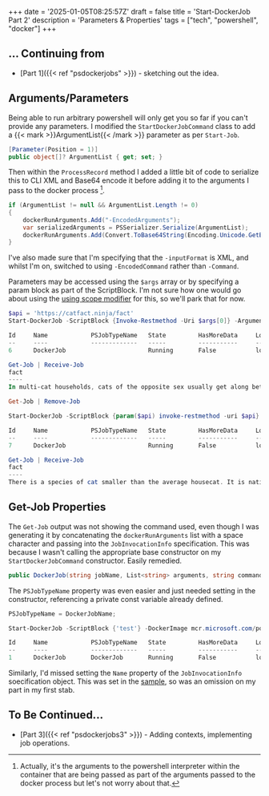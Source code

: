 +++
date = '2025-01-05T08:25:57Z'
draft = false
title = 'Start-DockerJob Part 2'
description = 'Parameters & Properties'
tags = ["tech", "powershell", "docker"]
+++

## ... Continuing from

* [Part 1]({{< ref "psdockerjobs" >}}) - sketching out the idea.

## Arguments/Parameters

Being able to run arbitrary powershell will only get you so far if you can't provide any parameters. I modified the `StartDockerJobCommand` class to add a {{< mark >}}ArgumentList{{< /mark >}} parameter as per `Start-Job`.

```csharp
[Parameter(Position = 1)]
public object[]? ArgumentList { get; set; }
```

Then within the `ProcessRecord` method I added a little bit of code to serialize this to CLI XML and Base64 encode it before adding it to the arguments I pass to the docker process [^pwshnotdocker].

```csharp
if (ArgumentList != null && ArgumentList.Length != 0)
{
    dockerRunArguments.Add("-EncodedArguments");
    var serializedArguments = PSSerializer.Serialize(ArgumentList);
    dockerRunArguments.Add(Convert.ToBase64String(Encoding.Unicode.GetBytes(serializedArguments)));
}
```

I've also made sure that I'm specifying that the `-inputFormat` is XML, and whilst I'm on, switched to using `-EncodedCommand` rather than `-Command`.

Parameters may be accessed using the `$args` array or by specifying a param block as part of the ScriptBlock. I'm not sure how one would go about using the [using scope modifier](https://learn.microsoft.com/en-us/powershell/module/microsoft.powershell.core/about/about_scopes?view=powershell-7.4#the-using-scope-modifier) for this, so we'll park that for now. 

```powershell
$api = 'https://catfact.ninja/fact'                                        
Start-DockerJob -ScriptBlock {Invoke-Restmethod -Uri $args[0]} -ArgumentList $api  -DockerImage mcr.microsoft.com/powershell:preview-mariner-2.0-arm64

Id     Name            PSJobTypeName   State         HasMoreData     Location             Command
--     ----            -------------   -----         -----------     --------             -------
6      DockerJob                       Running       False           localhost

Get-Job | Receive-Job
fact                                                                        length
----                                                                        ------
In multi-cat households, cats of the opposite sex usually get along better.     75

Get-Job | Remove-Job

Start-DockerJob -ScriptBlock {param($api) invoke-restmethod -uri $api} -ArgumentList $api  -DockerImage mcr.microsoft.com/powershell:preview-mariner-2.0-arm64

Id     Name            PSJobTypeName   State         HasMoreData     Location             Command
--     ----            -------------   -----         -----------     --------             -------
7      DockerJob                       Running       False           localhost

Get-Job | Receive-Job
fact
----
There is a species of cat smaller than the average housecat. It is native to Africa and it is the Black-footed cat (Felis nigripes). Its top weight is 5.5 p…
```

## Get-Job Properties 

The `Get-Job` output was not showing the command used, even though I was generating it by concatenating the `dockerRunArguments` list with a space character and passing into the `JobInvocationInfo` specification. This was because I wasn't calling the appropriate base constructor on my `StartDockerJobCommand` constructor. Easily remedied. 

```csharp
public DockerJob(string jobName, List<string> arguments, string command) : base(command, jobName)
```

The `PSJobTypeName` property was even easier and just needed setting in the constructor, referencing a private const variable already defined.

```csharp
PSJobTypeName = DockerJobName;
```

```powershell
Start-DockerJob -ScriptBlock {'test'} -DockerImage mcr.microsoft.com/powershell:preview-mariner-2.0-arm64

Id     Name            PSJobTypeName   State         HasMoreData     Location             Command
--     ----            -------------   -----         -----------     --------             -------
1      DockerJob       DockerJob       Running       False           localhost            run --name c4fe0526-9298…
```

Similarly, I'd missed setting the `Name` property of the `JobInvocationInfo` soecification object. This was set in the [sample](https://github.com/microsoft/Windows-classic-samples/blob/main/Samples/PowerShell/JobSourceAdapter/cs/JobSourceAdapterSample.cs), so was an omission on my part in my first stab.

## To Be Continued...
* [Part 3]({{< ref "psdockerjobs3" >}}) - Adding contexts, implementing job operations.

[^pwshnotdocker]: Actually, it's the arguments to the powershell interpreter within the container that are being passed as part of the arguments passed to the docker process but let's not worry about that.